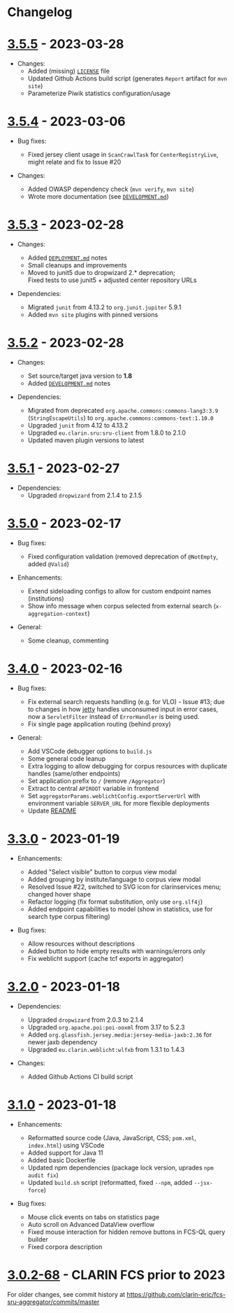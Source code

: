 # Changelog

# [3.5.5](https://github.com/clarin-eric/fcs-sru-aggregator/releases/tag/3.5.5) - 2023-03-28

- Changes:
  - Added (missing) [`LICENSE`](LICENSE) file
  - Updated Github Actions build script (generates `Report` artifact for `mvn site`)
  - Parameterize Piwik statistics configuration/usage

# [3.5.4](https://github.com/clarin-eric/fcs-sru-aggregator/releases/tag/3.5.4) - 2023-03-06

- Bug fixes:
  - Fixed jersey client usage in `ScanCrawlTask` for `CenterRegistryLive`,  
    might relate and fix to Issue #20

- Changes:
  - Added OWASP dependency check (`mvn verify`, `mvn site`)
  - Wrote more documentation (see [`DEVELOPMENT.md`](DEVELOPMENT.md))

# [3.5.3](https://github.com/clarin-eric/fcs-sru-aggregator/releases/tag/3.5.3) - 2023-02-28

- Changes:
  - Added [`DEPLOYMENT.md`](DEPLOYMENT.md) notes
  - Small cleanups and improvements
  - Moved to junit5 due to dropwizard 2.* deprecation;  
    Fixed tests to use junit5 + adjusted center repository URLs

- Dependencies:
  - Migrated `junit` from 4.13.2 to `org.junit.jupiter` 5.9.1
  - Added `mvn site` plugins with pinned versions

# [3.5.2](https://github.com/clarin-eric/fcs-sru-aggregator/releases/tag/3.5.2) - 2023-02-28

- Changes:
  - Set source/target java version to **1.8**
  - Added [`DEVELOPMENT.md`](DEVELOPMENT.md) notes

- Dependencies:
  - Migrated from deprecated `org.apache.commons:commons-lang3:3.9` (`StringEscapeUtils`) to `org.apache.commons:commons-text:1.10.0`
  - Upgraded `junit` from 4.12 to 4.13.2
  - Upgraded `eu.clarin.sru:sru-client` from 1.8.0 to 2.1.0
  - Updated maven plugin versions to latest

# [3.5.1](https://github.com/clarin-eric/fcs-sru-aggregator/releases/tag/3.5.1) - 2023-02-27

- Dependencies:
  - Upgraded `dropwizard` from 2.1.4 to 2.1.5

# [3.5.0](https://github.com/clarin-eric/fcs-sru-aggregator/releases/tag/3.5.0) - 2023-02-17

- Bug fixes:
  - Fixed configuration validation (removed deprecation of `@NotEmpty`, added `@Valid`)

- Enhancements:
  - Extend sideloading configs to allow for custom endpoint names (institutions)
  - Show info message when corpus selected from external search (`x-aggregation-context`)

- General:
  - Some cleanup, commenting

# [3.4.0](https://github.com/clarin-eric/fcs-sru-aggregator/releases/tag/3.4.0) - 2023-02-16

- Bug fixes:
  - Fix external search requests handling (e.g. for VLO) - Issue #13;
    due to changes in how [jetty](https://github.com/dropwizard/dropwizard/issues/6691) handles unconsumed input in error cases, now a `ServletFilter` instead of `ErrorHandler` is being used.
  - Fix single page application routing (behind proxy)

- General:
  - Add VSCode debugger options to `build.js`
  - Some general code leanup
  - Extra logging to allow debugging for corpus resources with duplicate handles (same/other endpoints)
  - Set application prefix to `/` (remove `/Aggregator`)
  - Extract to central `APIROOT` variable in frontend
  - Set `aggregatorParams.weblichtConfig.exportServerUrl` with environment variable `SERVER_URL` for more flexible deployments
  - Update [README](README.md)

# [3.3.0](https://github.com/clarin-eric/fcs-sru-aggregator/releases/tag/3.3.0) - 2023-01-19

- Enhancements:
  - Added "Select visible" button to corpus view modal
  - Added grouping by institute/language to corpus view modal
  - Resolved Issue #22, switched to SVG icon for clarinservices menu; changed hover shape
  - Refactor logging (fix format substitution, only use `org.slf4j`)
  - Added endpoint capabilities to model (show in statistics, use for search type corpus filtering)

- Bug fixes:
  - Allow resources without descriptions
  - Added button to hide empty results with warnings/errors only
  - Fix weblicht support (cache tcf exports in aggregator)

# [3.2.0](https://github.com/clarin-eric/fcs-sru-aggregator/releases/tag/3.2.0) - 2023-01-18

- Dependencies:
  - Upgraded `dropwizard` from 2.0.3 to 2.1.4
  - Upgraded `org.apache.poi:poi-ooxml` from 3.17 to 5.2.3
  - Added `org.glassfish.jersey.media:jersey-media-jaxb:2.36` for newer jaxb dependency
  - Upgraded `eu.clarin.weblicht:wlfxb` from 1.3.1 to 1.4.3

- Changes:
  - Added Github Actions CI build script

# [3.1.0](https://github.com/clarin-eric/fcs-sru-aggregator/releases/tag/3.1.0) - 2023-01-18

- Enhancements:
  - Reformatted source code (Java, JavaScript, CSS; `pom.xml`, `index.html`) using VSCode
  - Added support for Java 11
  - Added basic Dockerfile
  - Updated npm dependencies (package lock version, uprades `npm audit fix`)
  - Updated `build.sh` script (reformatted, fixed `--npm`, added `--jsx-force`)

- Bug fixes:
  - Mouse click events on tabs on statistics page
  - Auto scroll on Advanced DataView overflow
  - Fixed mouse interaction for hidden remove buttons in FCS-QL query builder
  - Fixed corpora description

# [3.0.2-68](https://github.com/clarin-eric/fcs-sru-aggregator/releases/tag/3.0.2-68) - CLARIN FCS prior to 2023

For older changes, see commit history at https://github.com/clarin-eric/fcs-sru-aggregator/commits/master
